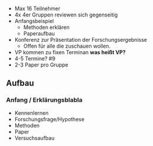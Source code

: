 - Max 16 Teilnehmer
- 4x 4er Gruppen reviewen sich gegenseitig
- Anfangsbeispiel
    - Methoden erklären
    - Paperaufbau
- Konferenz zur Präsentation der Forschungsergebnisse
    - Offen für alle die zuschauen wollen.
- VP kommen zu fixen Terminan **was heißt VP?**
- 4-5 Termine? #9
- 2-3 Paper pro Gruppe

## Aufbau

### Anfang / Erklärungsblabla

- Kennenlernen
- Forschungsfrage/Hypothese
- Methoden
- Paper
- Versuchsaufbau
